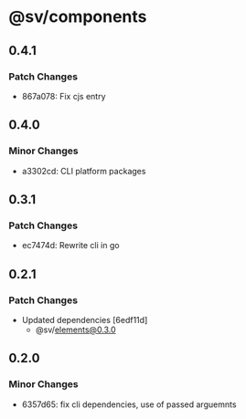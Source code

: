 # @sv/components

## 0.4.1

### Patch Changes

- 867a078: Fix cjs entry

## 0.4.0

### Minor Changes

- a3302cd: CLI platform packages

## 0.3.1

### Patch Changes

- ec7474d: Rewrite cli in go

## 0.2.1

### Patch Changes

- Updated dependencies [6edf11d]
  - @sv/elements@0.3.0

## 0.2.0

### Minor Changes

- 6357d65: fix cli dependencies, use of passed arguemnts
